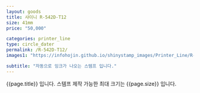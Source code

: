 ```yaml
---
layout: goods
title: 샤이니 R-542D-T12
size: 41mm
price: "50,000"

categories: printer_line
type: circle_dater
permalink: /R-542D-T12/
images1: "https://infohojin.github.io/shinystamp_images/Printer_Line/R-542D-T12/R-542D-T12_1.jpg"

subtitle: "자동으로 잉크가 나오는 스템프 입니다."
---
```


{{page.title}} 입니다. 스템프 제작 가능한 최대 크기는 {{page.size}} 입니다.